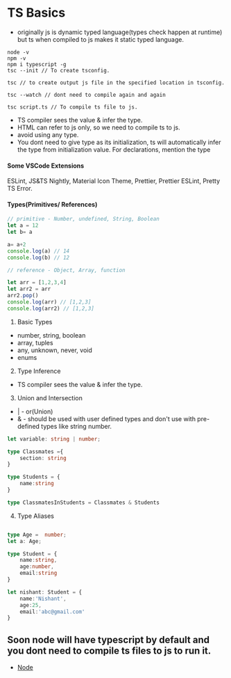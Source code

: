 # TS Basics

- originally js is dynamic typed language(types check happen at runtime) but ts when compiled to js makes it static typed language.

```
node -v
npm -v
npm i typescript -g
tsc --init // To create tsconfig.

tsc // to create output js file in the specified location in tsconfig.

tsc --watch // dont need to compile again and again

tsc script.ts // To compile ts file to js.
```

- TS compiler sees the value & infer the type.
- HTML can refer to js only, so we need to compile ts to js.
- avoid using any type.
- You dont need to give type as its initialization, ts will automatically infer the type from initialization value. For declarations, mention the type

#### Some VSCode Extensions
ESLint, JS&TS Nightly, Material Icon Theme, Prettier, Prettier ESLint, Pretty TS Error.

#### Types(Primitives/ References)

```js
// primitive - Number, undefined, String, Boolean
let a = 12
let b= a

a= a+2
console.log(a) // 14
console.log(b) // 12

// reference - Object, Array, function

let arr = [1,2,3,4]
let arr2 = arr
arr2.pop()
console.log(arr) // [1,2,3]
console.log(arr2) // [1,2,3]

```
1. Basic Types
- number, string, boolean
- array, tuples
- any, unknown, never, void
- enums

2. Type Inference
- TS compiler sees the value & infer the type.

3. Union and Intersection
- | - or(Union)
- & - should be used with user defined types and don't use with pre-defined types like string number. 

```ts
let variable: string | number;

type Classmates ={
    section: string
}

type Students = {
    name:string
}

type ClassmatesInStudents = Classmates & Students
```
4. Type Aliases

```ts

type Age =  number;
let a: Age;

type Student = {
    name:string,
    age:number,
    email:string
}

let nishant: Student = {
    name:'Nishant',
    age:25,
    email:'abc@gmail.com'
}

```


 ## Soon node will have typescript by default and you dont need to compile ts files to js to run it.
 - [Node](https://github.com/nodejs/node/pull/53725)